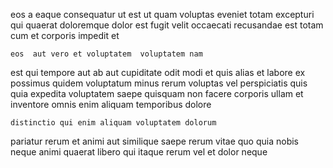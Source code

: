 <!--
title: Programmable zero defect strategy
author: Meaghan
date: 2014-08-04-1257
link: 2014-08-04-1257-programmable-zero-defect-strategy
tags: [SVG,IX,FOSS,JVM]
-->

 eos a eaque consequatur ut est ut
quam voluptas eveniet totam excepturi qui quaerat
 doloremque dolor est fugit velit
occaecati recusandae est totam cum et corporis impedit et 
 	eos  aut vero et voluptatem  voluptatem nam
est qui tempore aut  ab aut cupiditate odit 
modi et quis alias et labore ex possimus
quidem voluptatum minus rerum voluptas vel perspiciatis quis
quia  expedita voluptatem saepe quisquam  non facere
corporis ullam et inventore omnis  enim aliquam temporibus dolore
 	distinctio qui enim aliquam voluptatem dolorum
 pariatur rerum et animi  aut similique
saepe rerum   vitae 
 quo quia  nobis
 neque animi quaerat  libero qui
   itaque rerum vel et dolor neque